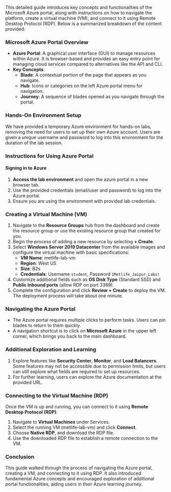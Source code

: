 This detailed guide introduces key concepts and functionalities of the Microsoft Azure portal, along with instructions on how to navigate the platform, create a virtual machine (VM), and connect to it using Remote Desktop Protocol (RDP). Below is a summarized breakdown of the content provided:

### Microsoft Azure Portal Overview
- **Azure Portal**: A graphical user interface (GUI) to manage resources within Azure. It is browser-based and provides an easy entry point for managing cloud services compared to alternatives like the API and CLI.
- **Key Concepts**:
  - **Blade**: A contextual portion of the page that appears as you navigate.
  - **Hub**: Icons or categories on the left Azure portal menu for navigation.
  - **Journey**: A sequence of blades opened as you navigate through the portal.

### Hands-On Environment Setup
We have provided a temporary Azure environment for hands-on labs, removing the need for users to set up their own Azure account. Users are given a unique username and password to log into this environment for the duration of the lab session.

### Instructions for Using Azure Portal

#### Signing in to Azure
1. **Access the lab environment** and open the azure portal in a new browser tab.
2. Use the provided credentials (email/user and password) to log into the Azure portal.
3. Ensure you are using the environment with provided lab credentials.

### Creating a Virtual Machine (VM)
1. Navigate to the **Resource Groups** hub from the dashboard and create the resource group or use the existing resource group that created for you.
2. Begin the process of adding a new resource by selecting **+ Create**.
3. Select **Windows Server 2019 Datacenter** from the available images and configure the virtual machine with basic specifications:
   - **VM Name**: metlife-lab-vm
   - **Region**: West US
   - **Size**: B2s
   - **Credentials**: Username `student`, Password `1Metlife_Jaipur_Labs!`
4. Customize additional fields such as **OS Disk Type** (Standard SSD) and **Public inbound ports** (allow RDP on port 3389).
5. Complete the configuration and click **Review + Create** to deploy the VM. The deployment process will take about one minute.

### Navigating the Azure Portal
- The Azure portal requires multiple clicks to perform tasks. Users can pin blades to return to them quickly.
- A navigation shortcut is to click on **Microsoft Azure** in the upper left corner, which brings you back to the main dashboard.

### Additional Exploration and Learning
1. Explore features like **Security Center**, **Monitor**, and **Load Balancers**. Some features may not be accessible due to permission limits, but users can still explore what fields are required to set up resources.
2. For further learning, users can explore the Azure documentation at the provided URL.

### Connecting to the Virtual Machine (RDP)
Once the VM is up and running, you can connect to it using **Remote Desktop Protocol (RDP)**:
1. Navigate to **Virtual Machines** under Services.
2. Select the running VM (metlife-lab-vm) and click **Connect**.
3. Choose **Native RDP**, and download the RDP file.
4. Use the downloaded RDP file to establish a remote connection to the VM.

### Conclusion
This guide walked through the process of navigating the Azure portal, creating a VM, and connecting to it using RDP. It also introduced fundamental Azure concepts and encouraged exploration of additional portal functionalities, aiding users in their Azure learning journey.
